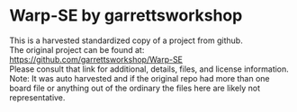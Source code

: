 
# Warp-SE by garrettsworkshop  
This is a harvested standardized copy of a project from github.  
The original project can be found at:  
https://github.com/garrettsworkshop/Warp-SE  
Please consult that link for additional, details, files, and license information.  
Note: It was auto harvested and if the original repo had more than one board file or anything out of the ordinary the files here are likely not representative.  
    